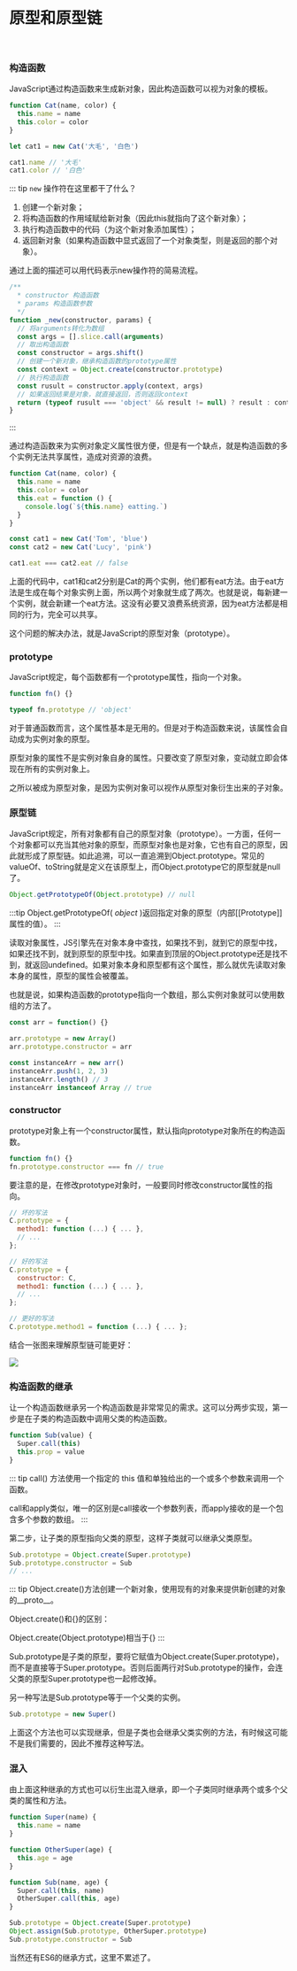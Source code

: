 # 原型和原型链
<br >

### 构造函数

JavaScript通过构造函数来生成新对象，因此构造函数可以视为对象的模板。

```js
function Cat(name, color) {
  this.name = name
  this.color = color
}

let cat1 = new Cat('大毛', '白色')

cat1.name // '大毛'
cat1.color // '白色'
```

::: tip
`new` 操作符在这里都干了什么？

1. 创建一个新对象；
2. 将构造函数的作用域赋给新对象（因此this就指向了这个新对象）；
3. 执行构造函数中的代码（为这个新对象添加属性）；
4. 返回新对象（如果构造函数中显式返回了一个对象类型，则是返回的那个对象）。

通过上面的描述可以用代码表示new操作符的简易流程。

```js
/**
  * constructor 构造函数
  * params 构造函数参数
  */
function _new(constructor, params) {
  // 将arguments转化为数组
  const args = [].slice.call(arguments)
  // 取出构造函数
  const constructor = args.shift()
  // 创建一个新对象，继承构造函数的prototype属性
  const context = Object.create(constructor.prototype)
  // 执行构造函数
  const rusult = constructor.apply(context, args)
  // 如果返回结果是对象，就直接返回，否则返回context
  return (typeof rusult === 'object' && result != null) ? result : context
}
```

:::

通过构造函数来为实例对象定义属性很方便，但是有一个缺点，就是构造函数的多个实例无法共享属性，造成对资源的浪费。

```js
function Cat(name, color) {
  this.name = name
  this.color = color
  this.eat = function () {
    console.log(`${this.name} eatting.`)
  }
}

const cat1 = new Cat('Tom', 'blue')
const cat2 = new Cat('Lucy', 'pink')

cat1.eat === cat2.eat // false
```

上面的代码中，cat1和cat2分别是Cat的两个实例，他们都有eat方法。由于eat方法是生成在每个对象实例上面，所以两个对象就生成了两次。也就是说，每新建一个实例，就会新建一个eat方法。这没有必要又浪费系统资源，因为eat方法都是相同的行为，完全可以共享。

这个问题的解决办法，就是JavaScript的原型对象（prototype）。

### prototype

JavaScript规定，每个函数都有一个prototype属性，指向一个对象。

```js
function fn() {}

typeof fn.prototype // 'object'
```

对于普通函数而言，这个属性基本是无用的。但是对于构造函数来说，该属性会自动成为实例对象的原型。

原型对象的属性不是实例对象自身的属性。只要改变了原型对象，变动就立即会体现在所有的实例对象上。

之所以被成为原型对象，是因为实例对象可以视作从原型对象衍生出来的子对象。

### 原型链

JavaScript规定，所有对象都有自己的原型对象（prototype）。一方面，任何一个对象都可以充当其他对象的原型，而原型对象也是对象，它也有自己的原型，因此就形成了原型链。如此追溯，可以一直追溯到Object.prototype。常见的valueOf、toString就是定义在该原型上，而Object.prototype它的原型就是null了。

```js
Object.getPrototypeOf(Object.prototype) // null
```

:::tip
Object.getPrototypeOf( *object* )返回指定对象的原型（内部[[Prototype]]属性的值）。
:::

读取对象属性，JS引擎先在对象本身中查找，如果找不到，就到它的原型中找，如果还找不到，就到原型的原型中找。如果直到顶层的Object.prototype还是找不到，就返回undefined。如果对象本身和原型都有这个属性，那么就优先读取对象本身的属性，原型的属性会被覆盖。

也就是说，如果构造函数的prototype指向一个数组，那么实例对象就可以使用数组的方法了。

```js
const arr = function() {}

arr.prototype = new Array()
arr.prototype.constructor = arr

const instanceArr = new arr()
instanceArr.push(1, 2, 3)
instanceArr.length() // 3
instanceArr instanceof Array // true
```

### constructor

prototype对象上有一个constructor属性，默认指向prototype对象所在的构造函数。

```js
function fn() {}
fn.prototype.constructor === fn // true
```

要注意的是，在修改prototype对象时，一般要同时修改constructor属性的指向。

```js
// 坏的写法
C.prototype = {
  method1: function (...) { ... },
  // ...
};

// 好的写法
C.prototype = {
  constructor: C,
  method1: function (...) { ... },
  // ...
};

// 更好的写法
C.prototype.method1 = function (...) { ... };
```

结合一张图来理解原型链可能更好：

![](../images/32.png)


### 构造函数的继承

让一个构造函数继承另一个构造函数是非常常见的需求。这可以分两步实现，第一步是在子类的构造函数中调用父类的构造函数。

```js
function Sub(value) {
  Super.call(this)
  this.prop = value
}
```

::: tip
call() 方法使用一个指定的 this 值和单独给出的一个或多个参数来调用一个函数。

call和apply类似，唯一的区别是call接收一个参数列表，而apply接收的是一个包含多个参数的数组。
:::

第二步，让子类的原型指向父类的原型，这样子类就可以继承父类原型。

```js
Sub.prototype = Object.create(Super.prototype)
Sub.prototype.constructor = Sub
// ...
```

::: tip
Object.create()方法创建一个新对象，使用现有的对象来提供新创建的对象的__proto__。 

Object.create()和{}的区别：

Object.create(Object.prototype)相当于{}
:::

Sub.prototype是子类的原型，要将它赋值为Object.create(Super.prototype)，而不是直接等于Super.prototype。否则后面两行对Sub.prototype的操作，会连父类的原型Super.prototype也一起修改掉。

另一种写法是Sub.prototype等于一个父类的实例。

```js
Sub.prototype = new Super()
```

上面这个方法也可以实现继承，但是子类也会继承父类实例的方法，有时候这可能不是我们需要的，因此不推荐这种写法。

### 混入

由上面这种继承的方式也可以衍生出混入继承，即一个子类同时继承两个或多个父类的属性和方法。

```js
function Super(name) {
  this.name = name
} 

function OtherSuper(age) {
  this.age = age
}

function Sub(name, age) {
  Super.call(this, name)
  OtherSuper.call(this, age)
}

Sub.prototype = Object.create(Super.prototype)
Object.assign(Sub.prototype, OtherSuper.prototype)
Sub.prototype.constructor = Sub
```

当然还有ES6的继承方式，这里不累述了。






<Vssue :title="$title" />
